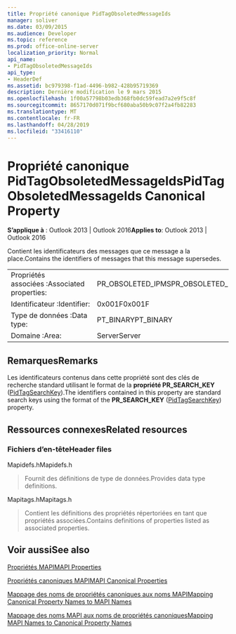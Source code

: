 ```yaml
---
title: Propriété canonique PidTagObsoletedMessageIds
manager: soliver
ms.date: 03/09/2015
ms.audience: Developer
ms.topic: reference
ms.prod: office-online-server
localization_priority: Normal
api_name:
- PidTagObsoletedMessageIds
api_type:
- HeaderDef
ms.assetid: bc979398-f1ad-4496-b982-428b95719369
description: Dernière modification le 9 mars 2015
ms.openlocfilehash: 1f00a57798b03edb368fb0dc59fead7a2e9f5c8f
ms.sourcegitcommit: 8657170d071f9bcf680aba50b9c07f2a4fb82283
ms.translationtype: MT
ms.contentlocale: fr-FR
ms.lasthandoff: 04/28/2019
ms.locfileid: "33416110"
---
```

# <a name="pidtagobsoletedmessageids-canonical-property"></a><span data-ttu-id="a38ee-103">Propriété canonique PidTagObsoletedMessageIds</span><span class="sxs-lookup"><span data-stu-id="a38ee-103">PidTagObsoletedMessageIds Canonical Property</span></span>

  
  
<span data-ttu-id="a38ee-104">**S’applique à** : Outlook 2013 | Outlook 2016</span><span class="sxs-lookup"><span data-stu-id="a38ee-104">**Applies to**: Outlook 2013 | Outlook 2016</span></span> 
  
<span data-ttu-id="a38ee-105">Contient les identificateurs des messages que ce message a la place.</span><span class="sxs-lookup"><span data-stu-id="a38ee-105">Contains the identifiers of messages that this message supersedes.</span></span>
  
|||
|:-----|:-----|
|<span data-ttu-id="a38ee-106">Propriétés associées :</span><span class="sxs-lookup"><span data-stu-id="a38ee-106">Associated properties:</span></span>  <br/> |<span data-ttu-id="a38ee-107">PR_OBSOLETED_IPMS</span><span class="sxs-lookup"><span data-stu-id="a38ee-107">PR_OBSOLETED_IPMS</span></span>  <br/> |
|<span data-ttu-id="a38ee-108">Identificateur :</span><span class="sxs-lookup"><span data-stu-id="a38ee-108">Identifier:</span></span>  <br/> |<span data-ttu-id="a38ee-109">0x001F</span><span class="sxs-lookup"><span data-stu-id="a38ee-109">0x001F</span></span>  <br/> |
|<span data-ttu-id="a38ee-110">Type de données :</span><span class="sxs-lookup"><span data-stu-id="a38ee-110">Data type:</span></span>  <br/> |<span data-ttu-id="a38ee-111">PT_BINARY</span><span class="sxs-lookup"><span data-stu-id="a38ee-111">PT_BINARY</span></span>  <br/> |
|<span data-ttu-id="a38ee-112">Domaine :</span><span class="sxs-lookup"><span data-stu-id="a38ee-112">Area:</span></span>  <br/> |<span data-ttu-id="a38ee-113">Server</span><span class="sxs-lookup"><span data-stu-id="a38ee-113">Server</span></span>  <br/> |
   
## <a name="remarks"></a><span data-ttu-id="a38ee-114">Remarques</span><span class="sxs-lookup"><span data-stu-id="a38ee-114">Remarks</span></span>

<span data-ttu-id="a38ee-115">Les identificateurs contenus dans cette propriété sont des clés de recherche standard utilisant le format de la **propriété PR_SEARCH_KEY** ([PidTagSearchKey](pidtagsearchkey-canonical-property.md)).</span><span class="sxs-lookup"><span data-stu-id="a38ee-115">The identifiers contained in this property are standard search keys using the format of the **PR_SEARCH_KEY** ([PidTagSearchKey](pidtagsearchkey-canonical-property.md)) property.</span></span>
  
## <a name="related-resources"></a><span data-ttu-id="a38ee-116">Ressources connexes</span><span class="sxs-lookup"><span data-stu-id="a38ee-116">Related resources</span></span>

### <a name="header-files"></a><span data-ttu-id="a38ee-117">Fichiers d’en-tête</span><span class="sxs-lookup"><span data-stu-id="a38ee-117">Header files</span></span>

<span data-ttu-id="a38ee-118">Mapidefs.h</span><span class="sxs-lookup"><span data-stu-id="a38ee-118">Mapidefs.h</span></span>
  
> <span data-ttu-id="a38ee-119">Fournit des définitions de type de données.</span><span class="sxs-lookup"><span data-stu-id="a38ee-119">Provides data type definitions.</span></span>
    
<span data-ttu-id="a38ee-120">Mapitags.h</span><span class="sxs-lookup"><span data-stu-id="a38ee-120">Mapitags.h</span></span>
  
> <span data-ttu-id="a38ee-121">Contient les définitions des propriétés répertoriées en tant que propriétés associées.</span><span class="sxs-lookup"><span data-stu-id="a38ee-121">Contains definitions of properties listed as associated properties.</span></span>
    
## <a name="see-also"></a><span data-ttu-id="a38ee-122">Voir aussi</span><span class="sxs-lookup"><span data-stu-id="a38ee-122">See also</span></span>



[<span data-ttu-id="a38ee-123">Propriétés MAPI</span><span class="sxs-lookup"><span data-stu-id="a38ee-123">MAPI Properties</span></span>](mapi-properties.md)
  
[<span data-ttu-id="a38ee-124">Propriétés canoniques MAPI</span><span class="sxs-lookup"><span data-stu-id="a38ee-124">MAPI Canonical Properties</span></span>](mapi-canonical-properties.md)
  
[<span data-ttu-id="a38ee-125">Mappage des noms de propriétés canoniques aux noms MAPI</span><span class="sxs-lookup"><span data-stu-id="a38ee-125">Mapping Canonical Property Names to MAPI Names</span></span>](mapping-canonical-property-names-to-mapi-names.md)
  
[<span data-ttu-id="a38ee-126">Mappage des noms MAPI aux noms de propriétés canoniques</span><span class="sxs-lookup"><span data-stu-id="a38ee-126">Mapping MAPI Names to Canonical Property Names</span></span>](mapping-mapi-names-to-canonical-property-names.md)

